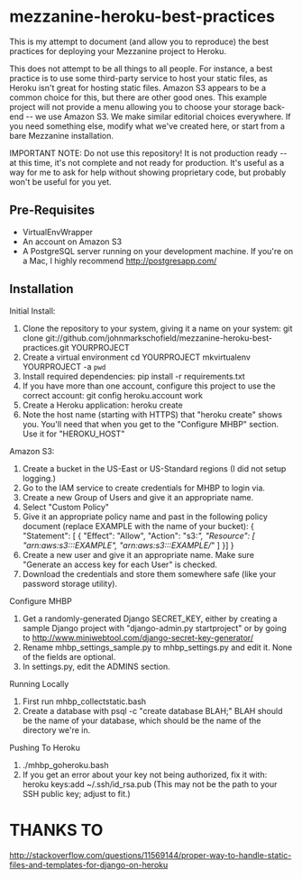 mezzanine-heroku-best-practices
===============================

This is my attempt to document (and allow you to reproduce) the best practices for deploying your Mezzanine project to Heroku.

This does not attempt to be all things to all people. For instance, a best practice is to use some third-party service to host your static files, as Heroku isn't great for hosting static files. Amazon S3 appears to be a common choice for this, but there are other good ones. This example project will not provide a menu allowing you to choose your storage back-end -- we use Amazon S3. We make similar editorial choices everywhere. If you need something else, modify what we've created here, or start from a bare Mezzanine installation.



IMPORTANT NOTE:
Do not use this repository! It is not production ready -- at this time, it's not complete and not ready for production. It's useful as a way for me to ask for help without showing proprietary code, but probably won't be useful for you yet.


Pre-Requisites
--------------
* VirtualEnvWrapper
* An account on Amazon S3
* A PostgreSQL server running on your development machine. If you're on a Mac, I highly recommend http://postgresapp.com/



Installation
------------

Initial Install:
1) Clone the repository to your system, giving it a name on your system:
  git clone git://github.com/johnmarkschofield/mezzanine-heroku-best-practices.git YOURPROJECT
2) Create a virtual environment
  cd YOURPROJECT
  mkvirtualenv YOURPROJECT -a `pwd`
3) Install required dependencies:
  pip install -r requirements.txt
4) If you have more than one account, configure this project to use the correct account:
  git config heroku.account work
5) Create a Heroku application:
  heroku create
6) Note the host name (starting with HTTPS) that "heroku create" shows you. You'll need that when you get to the "Configure MHBP" section. Use it for "HEROKU_HOST"


Amazon S3:
1) Create a bucket in the US-East or US-Standard regions (I did not setup logging.)
2) Go to the IAM service to create credentials for MHBP to login via.
3) Create a new Group of Users and give it an appropriate name.
4) Select "Custom Policy"
5) Give it an appropriate policy name and past in the following policy document (replace EXAMPLE with the name of your bucket):
{
  "Statement": [ {
      "Effect": "Allow",
      "Action": "s3:*",
      "Resource": [
        "arn:aws:s3:::EXAMPLE",
        "arn:aws:s3:::EXAMPLE/*"
      ]
    }]
}
6) Create a new user and give it an appropriate name. Make sure "Generate an access key for each User" is checked.
7) Download the credentials and store them somewhere safe (like your password storage utility).

Configure MHBP
1) Get a randomly-generated Django SECRET_KEY, either by creating a sample Django project with "django-admin.py startproject" or by going to http://www.miniwebtool.com/django-secret-key-generator/
2) Rename mhbp_settings_sample.py to mhbp_settings.py and edit it. None of the fields are optional.
3) In settings.py, edit the ADMINS section.


Running Locally
1) First run mhbp_collectstatic.bash
2) Create a database with psql -c "create database BLAH;"
BLAH should be the name of your database, which should be the name of the directory we're in.

Pushing To Heroku
1) ./mhbp_goheroku.bash
2) If you get an error about your key not being authorized, fix it with:
  heroku keys:add ~/.ssh/id_rsa.pub
(This may not be the path to your SSH public key; adjust to fit.)


THANKS TO
=========
http://stackoverflow.com/questions/11569144/proper-way-to-handle-static-files-and-templates-for-django-on-heroku

